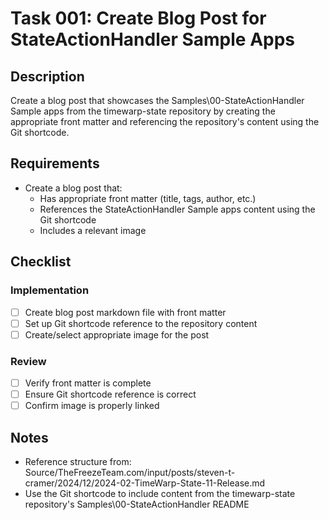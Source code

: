 # Task 001: Create Blog Post for StateActionHandler Sample Apps

## Description

Create a blog post that showcases the Samples\00-StateActionHandler Sample apps from the timewarp-state repository by creating the appropriate front matter and referencing the repository's content using the Git shortcode.

## Requirements

- Create a blog post that:
  - Has appropriate front matter (title, tags, author, etc.)
  - References the StateActionHandler Sample apps content using the Git shortcode
  - Includes a relevant image

## Checklist

### Implementation
- [ ] Create blog post markdown file with front matter
- [ ] Set up Git shortcode reference to the repository content
- [ ] Create/select appropriate image for the post

### Review
- [ ] Verify front matter is complete
- [ ] Ensure Git shortcode reference is correct
- [ ] Confirm image is properly linked

## Notes

- Reference structure from: Source/TheFreezeTeam.com/input/posts/steven-t-cramer/2024/12/2024-02-TimeWarp-State-11-Release.md
- Use the Git shortcode to include content from the timewarp-state repository's Samples\00-StateActionHandler README
